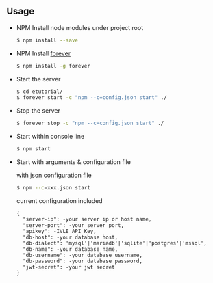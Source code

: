 ## Usage
* NPM Install node modules under project root
  ```bash
  $ npm install --save
  ```
	
* NPM Install [forever](https://www.npmjs.com/package/forever)
  ```bash
  $ npm install -g forever
  ```
  
* Start the server
  ```bash
  $ cd etutorial/
  $ forever start -c "npm --c=config.json start" ./
  ```
  
* Stop the server
  ```bash
  $ forever stop -c "npm --c=config.json start" ./
  ```
  
* Start within console line
  ```bash
  $ npm start
  ```
  
* Start with arguments & configuration file

  with json configuration file
  ```bash
  $ npm --c=xxx.json start
  ```
  
  current configuration included
  ```
  {
    "server-ip": -your server ip or host name,
    "server-port": -your server port,
    "apikey": -IVLE API Key,
    "db-host": -your database host,
    "db-dialect": 'mysql'|'mariadb'|'sqlite'|'postgres'|'mssql',
    "db-name": -your database name,
    "db-username": -your database username,
    "db-password": -your database password,
    "jwt-secret": -your jwt secret
  }
  ```
